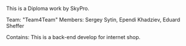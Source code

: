 This is a Diploma work by SkyPro.

Team: "Team4Team"
Members: Sergey Sytin, Ependi Khadziev, Eduard Sheffer

Contains: This is a back-end develop for internet shop.
